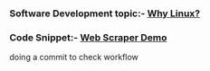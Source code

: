 ### Software Development topic:- [Why Linux?](https://gist.github.com/OverRevvv/b7525a04bc5203e8f00190946e18a3b7)
### Code Snippet:- [Web Scraper Demo](https://gist.github.com/OverRevvv/7f4454363aeb92a0dc042fd921efaddc)

doing a commit to check workflow
